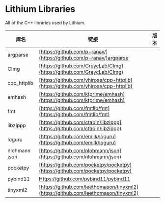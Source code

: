# Lithium Libraries

All of the C++ libraries used by Lithium.

| 库名            | 链接                                                                                 | 版本 |
| --------------- | ------------------------------------------------------------------------------------ | ---- |
| argparse        | [https://github.com/p-ranav/](https://github.com/p-ranav/)argparse                   |      |
| CImg            | [https://github.com/GreycLab/CImg](https://github.com/GreycLab/CImg)                 |      |
| cpp_httplib     | [https://github.com/yhirose/cpp-httplib](https://github.com/yhirose/cpp-httplib)     |      |
| emhash          | [https://github.com/ktprime/emhash](https://github.com/ktprime/emhash)               |      |
| fmt             | [https://github.com/fmtlib/fmt](https://github.com/fmtlib/fmt)                       |      |
| libzippp        | [https://github.com/ctabin/libzippp](https://github.com/ctabin/libzippp)             |      |
| loguru          | [https://github.com/emilk/loguru](https://github.com/emilk/loguru)                   |      |
| nlohmann json   | [https://github.com/nlohmann/json](https://github.com/nlohmann/json)                 |      |
| pocketpy        | [https://github.com/pocketpy/pocketpy](https://github.com/pocketpy/pocketpy)         |      |
| pybind11        | [Https://github.com/pybind11/pybind11](https://github.com/pybind11/pybind11)         |      |
| tinyxml2        | [https://github.com/leethomason/tinyxml2](https://github.com/leethomason/tinyxml2)   |      |
